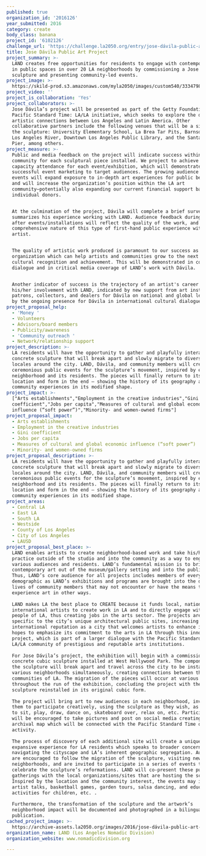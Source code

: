 ```yaml
---
published: true
organization_id: '2016126'
year_submitted: 2016
category: create
body_class: banana
project_id: '6102126'
challenge_url: 'https://challenge.la2050.org/entry/jose-dávila-public-art-project'
title: Jose Dávila Public Art Project
project_summary: >-
  LAND creates free opportunities for residents to engage with contemporary art
  in public spaces in over 20 LA neighborhoods by commissioning a Jose Dávila
  sculpture and presenting community-led events.
project_image: >-
  https://skild-prod.s3.amazonaws.com/myla2050/images/custom540/3334798155741-team90.jpg
project_video: ''
project_is_collaboration: 'Yes'
project_collaborators: >-
  Jose Dávila’s project will be presented as part of the Getty Foundation’s
  Pacific Standard Time: LA/LA initiative, which seeks to explore the deep
  artistic connections between Los Angeles and Latin America. Other
  collaborative partners include the following venues that will be a site for
  the sculpture: University Elementary School, La Brea Tar Pits, Barnsdall Park,
  Los Angeles River, Downtown Los Angeles Public Library, and the Santa Monica
  Pier, among others.
project_measure: >-
  Public and media feedback on the project will indicate success within a given
  community for each sculptural piece installed. We project to achieve 100%
  capacity attendance for each event/exhibition, which will demonstrate
  successful event marketing to target audiences. The growing audience for LAND
  events will expand exposure to in-depth art experiences for public benefit,
  and will increase the organization’s position within the LA art
  community—potentially also expanding our current financial support base with
  individual donors. 


  At the culmination of the project, Dávila will complete a brief survey that
  summarizes his experience working with LAND. Audience feedback during and
  after events/installations will reflect the quality of the work, and the
  comprehensive nature of this type of first-hand public experience with the
  artist.


  The quality of artistic work produced is paramount to our success as an
  organization which can help artists and communities grow to the next level of
  cultural recognition and achievement. This will be demonstrated in community
  dialogue and in critical media coverage of LAND’s work with Dávila.


  Another indicator of success is the trajectory of an artist's career following
  his/her involvement with LAND, indicated by new support from art institutions,
  patrons, collectors, and dealers for Dávila on national and global levels; and
  by the ongoing presence for Dávila in international cultural dialogue.
project_proposal_help:
  - 'Money '
  - Volunteers
  - Advisors/board members
  - Publicity/awareness
  - 'Community outreach '
  - Network/relationship support
project_description: >-
  LA residents will have the opportunity to gather and playfully interact with a
  concrete sculpture that will break apart and slowly migrate to diverse public
  locales around the city. LAND, Dávila, and community members will create
  ceremonious public events for the sculpture’s movement, inspired by each
  neighborhood and its residents. The pieces will finally return to its original
  location and form in the end – showing the history of its geography and
  community experiences in its modified shape.
project_impact: >-
  ["Arts establishments","Employment in the creative industries","Gini
  coefficient","Jobs per capita","Measures of cultural and global economic
  influence (“soft power”)","Minority- and women-owned firms"]
project_proposal_impact:
  - Arts establishments
  - Employment in the creative industries
  - Gini coefficient
  - Jobs per capita
  - Measures of cultural and global economic influence (“soft power”)
  - Minority- and women-owned firms
project_proposal_description: >-
  LA residents will have the opportunity to gather and playfully interact with a
  concrete sculpture that will break apart and slowly migrate to diverse public
  locales around the city. LAND, Dávila, and community members will create
  ceremonious public events for the sculpture’s movement, inspired by each
  neighborhood and its residents. The pieces will finally return to its original
  location and form in the end – showing the history of its geography and
  community experiences in its modified shape.
project_areas:
  - Central LA
  - East LA
  - South LA
  - Westside
  - County of Los Angeles
  - City of Los Angeles
  - LAUSD
project_proposal_best_place: >-
  LAND enables artists to create neighborhood-based work and take his/her studio
  practice outside of the studio and into the community as a way to engage with
  various audiences and residents. LAND’s fundamental mission is to bring
  contemporary art out of the museum/gallery setting and into the public sphere.
  Thus, LAND’s core audience for all projects includes members of every type of
  demographic as LAND’s exhibitions and programs are brought into the daily
  lives of community members that may not encounter or have the means to
  experience art in other ways. 
   
  LAND makes LA the best place to CREATE because it funds local, national, and
  international artists to create work in LA and to directly engage with the
  people of LA, thus creating jobs in the arts sector. The projects are always
  specific to the city’s unique architectural public sites, increasing LA’s
  international reputation as a city that welcomes artists to enhance it. LAND
  hopes to emphasize its commitment to the arts in LA through this innovative
  project, which is part of a larger dialogue with the Pacific Standard Time:
  LA/LA community of prestigious and reputable arts institutions. 
   
  For Jose Dávila’s project, the exhibition will begin with a commissioned
  concrete cubic sculpture installed at West Hollywood Park. The components of
  the sculpture will break apart and travel across the city to be installed in
  various neighborhoods simultaneously, creating connections between the diverse
  communities of LA. The migration of the pieces will occur at various points
  throughout the run of the exhibition, concluding the project with the
  sculpture reinstalled in its original cubic form. 
   
  The project will bring art to new audiences in each neighborhood, inviting
  them to participate creatively, using the sculpture as they wish, as a place
  to sit, play, draw, dance on, skateboard over, relax on, etc. Participants
  will be encouraged to take pictures and post on social media creating an
  archival map which will be connected with the Pacific Standard Time online
  activity. 
   
  The process of discovery of each additional site will create a unique,
  expansive experience for LA residents which speaks to broader concerns of
  navigating the cityscape and LA’s inherent geographic segregation. Audiences
  are encouraged to follow the migration of the sculpture, visiting new
  neighborhoods, and are invited to participate in a series of events to
  celebrate the sculpture’s reformations. LAND will co-present these public
  gatherings with the local organizations/sites that are hosting the sculpture.
  Inspired by the location and the community interest, the events may include 
  artist talks, basketball games, garden tours, salsa dancing, and educational
  activities for children, etc. . 
   
  Furthermore, the transformation of the sculpture and the artwork’s
  neighborhood impact will be documented and photographed in a bilingual
  publication.
cached_project_image: >-
  https://archive-assets.la2050.org/images/2016/jose-dávila-public-art-project/skild-prod.s3.amazonaws.com/myla2050/images/custom540/3334798155741-team90.jpg
organization_name: LAND (Los Angeles Nomadic Division)
organization_website: www.nomadicdivision.org

---
```

